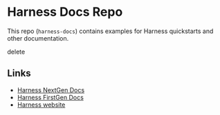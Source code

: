 # Harness Docs Repo

This repo (`harness-docs`) contains examples for Harness quickstarts and other documentation.

delete 

## Links

- [Harness NextGen Docs](https://ngdocs.harness.io/)
- [Harness FirstGen Docs](https://docs.harness.io/)
- [Harness website](https://harness.io/)

